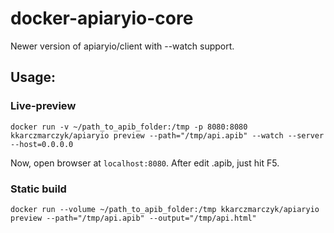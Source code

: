 # docker-apiaryio-core

Newer version of apiaryio/client with --watch support.

## Usage:

### Live-preview

`docker run -v ~/path_to_apib_folder:/tmp -p 8080:8080 kkarczmarczyk/apiaryio preview --path="/tmp/api.apib" --watch --server --host=0.0.0.0`

Now, open browser at `localhost:8080`. After edit .apib, just hit F5.

### Static build

`docker run --volume ~/path_to_apib_folder:/tmp kkarczmarczyk/apiaryio preview --path="/tmp/api.apib" --output="/tmp/api.html"`